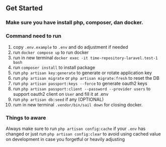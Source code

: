 ## Get Started

### Make sure you have install php, composer, dan docker.
### Command need to run

1. copy `.env.example` to `.env` and do adjustment if needed
2. run `docker compose up` to run docker
3. run in new terminal `docker exec -it time-repository-laravel.test-1 bash`
4. run `composer install` to install package
5. run `php artisan key:generate` to generate or rotate application key
6. run `php artisan migrate` or `php artisan migrate:fresh` to reset the DB
7. run `php artisan passport:keys --force` to generate oauth2 keys
8. run `php artisan passport:client --password --provider users` to support oauth2 client on `User` and fill it at .env
9. run `php artisan db:seed` if any (OPTIONAL)
10. rum in new terminal `.vendor/bin/sail down` for closing docker.

### Things to aware

Always make sure to run `php artisan config:cache` if your `.env` has changed
or just run `php artisan config:clear` to avoid using cached value on development
in case you forgetful or heavily adjusting
